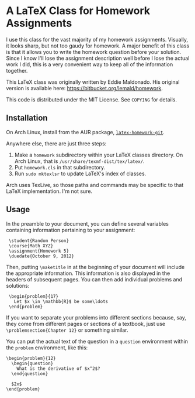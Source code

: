 # A LaTeX Class for Homework Assignments

I use this class for the vast majority of my homework assignments.  Visually, it
looks sharp, but not too gaudy for homework.  A major benefit of this class is
that it allows you to write the homework question before your solution.  Since I
know I'll lose the assignment description well before I lose the actual work I
did, this is a very convenient way to keep all of the information together.

This LaTeX class was originally written by Eddie Maldonado.  His original
version is available here: <https://bitbucket.org/lemald/homework>.

This code is distributed under the MIT License. See `COPYING` for
details.

## Installation

On Arch Linux, install from the AUR package,
[`latex-homework-git`](https://aur.archlinux.org/packages/latex-homework-git).

Anywhere else, there are just three steps:

1. Make a `homework` subdirectory within your LaTeX classes directory.  On Arch
   Linux, that is `/usr/share/texmf-dist/tex/latex/`.
2. Put `homework.cls` in that subdirectory.
3. Run `sudo mktexlsr` to update LaTeX's index of classes.

Arch uses TexLive, so those paths and commands may be specific to that LaTeX
implementation.  I'm not sure.

## Usage

In the preamble to your document, you can define several variables containing
information pertaining to your assignment:

     \student{Random Person}
     \course{Math XYZ}
     \assignment{Homework 5}
     \duedate{October 9, 2012}

Then, putting `\maketitle` in at the beginning of your document will include the
appropriate information. This information is also displayed in the headers of
subsequent pages. You can then add individual problems and solutions:

     \begin{problem}{17}
       Let $x \in \mathbb{R}$ be some\ldots
     \end{problem}

If you want to separate your problems into different sections because, say, they
come from different pages or sections of a textbook, just use
`\problemsection{Chapter 12}` or something similar.

You can put the actual text of the question in a `question` environment within
the `problem` environment, like this:

    \begin{problem}{12}
      \begin{question}
        What is the derivative of $x^2$?
      \end{question}

      $2x$
    \end{problem}
